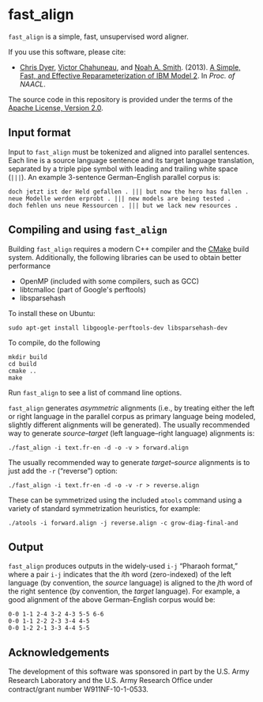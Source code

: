 fast_align
==========

`fast_align` is a simple, fast, unsupervised word aligner.

If you use this software, please cite:
* [Chris Dyer](http://www.cs.cmu.edu/~cdyer), [Victor Chahuneau](http://victor.chahuneau.fr), and [Noah A. Smith](http://www.cs.cmu.edu/~nasmith). (2013). [A Simple, Fast, and Effective Reparameterization of IBM Model 2](http://www.ark.cs.cmu.edu/cdyer/fast_valign.pdf). In *Proc. of NAACL*.

The source code in this repository is provided under the terms of the [Apache License, Version 2.0](http://www.apache.org/licenses/LICENSE-2.0.html).

## Input format

Input to `fast_align` must be tokenized and aligned into parallel sentences. Each line is a source language sentence and its target language translation, separated by a triple pipe symbol with leading and trailing white space (` ||| `). An example 3-sentence German–English parallel corpus is:

    doch jetzt ist der Held gefallen . ||| but now the hero has fallen .
    neue Modelle werden erprobt . ||| new models are being tested .
    doch fehlen uns neue Ressourcen . ||| but we lack new resources .

## Compiling and using `fast_align`

Building `fast_align` requires a modern C++ compiler and the [CMake]() build system. Additionally, the following libraries can be used to obtain better performance

 * OpenMP (included with some compilers, such as GCC)
 * libtcmalloc (part of Google's perftools)
 * libsparsehash

To install these on Ubuntu:
    
    sudo apt-get install libgoogle-perftools-dev libsparsehash-dev

To compile, do the following

    mkdir build
    cd build
    cmake ..
    make

Run `fast_align` to see a list of command line options.

`fast_align` generates *asymmetric* alignments (i.e., by treating either the left or right language in the parallel corpus as primary language being modeled, slightly different alignments will be generated). The usually recommended way to generate *source–target* (left language–right language) alignments is:

    ./fast_align -i text.fr-en -d -o -v > forward.align

The usually recommended way to generate *target–source* alignments is to just add the `-r` (“reverse”) option:

    ./fast_align -i text.fr-en -d -o -v -r > reverse.align

These can be symmetrized using the included `atools` command using a variety of standard symmetrization heuristics, for example:

    ./atools -i forward.align -j reverse.align -c grow-diag-final-and

## Output

`fast_align` produces outputs in the widely-used `i-j` “Pharaoh format,” where a pair `i-j` indicates that the <i>i</i>th word (zero-indexed) of the left language (by convention, the *source* language) is aligned to the <i>j</i>th word of the right sentence (by convention, the *target* language). For example, a good alignment of the above German–English corpus would be:

    0-0 1-1 2-4 3-2 4-3 5-5 6-6
    0-0 1-1 2-2 2-3 3-4 4-5
    0-0 1-2 2-1 3-3 4-4 5-5

## Acknowledgements

The development of this software was sponsored in part by the U.S. Army Research Laboratory and the U.S. Army Research Ofﬁce under contract/grant number W911NF-10-1-0533.

